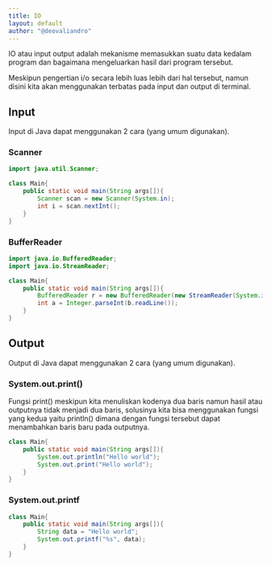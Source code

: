 ```yaml
---
title: IO
layout: default
author: "@deovaliandro"
---
```



IO atau input output adalah mekanisme memasukkan suatu data kedalam program dan
bagaimana mengeluarkan hasil dari program tersebut.

Meskipun pengertian i/o secara lebih luas lebih dari hal tersebut, namun disini
kita akan menggunakan terbatas pada input dan output di terminal.

## Input

Input di Java dapat menggunakan 2 cara (yang umum digunakan).

### Scanner

```java
import java.util.Scanner;

class Main{
    public static void main(String args[]){
        Scanner scan = new Scanner(System.in);
        int i = scan.nextInt();
    }
}
```

### BufferReader

```java
import java.io.BufferedReader;
import java.io.StreamReader;

class Main{
    public static void main(String args[]){
        BufferedReader r = new BufferedReader(new StreamReader(System.in));
        int a = Integer.parseInt(b.readLine());
    }
}
```

## Output

Output di Java dapat menggunakan 2 cara (yang umum digunakan).

### System.out.print()

Fungsi print() meskipun kita menuliskan kodenya dua baris namun hasil atau
outputnya tidak menjadi dua baris, solusinya kita bisa menggunakan fungsi yang
kedua yaitu println() dimana dengan fungsi tersebut dapat menambahkan baris baru
pada outputnya.

```java
class Main{
    public static void main(String args[]){
        System.out.println("Hello world");
        System.out.print("Hello world");
    }
}
```

### System.out.printf

```java
class Main{
    public static void main(String args[]){
        String data = "Hello world";
        System.out.printf("%s", data);
    }
}
```
